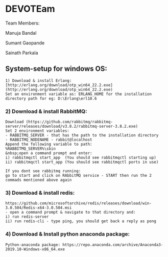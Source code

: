 # DEVOTEam 


Team Members:

Manuja Bandal

Sumant Gaopande

Sainath Parkala

## System-setup for windows OS: 
```
1) Download & install Erlang: [http://erlang.org/download/otp_win64_22.2.exe](http://erlang.org/download/otp_win64_22.2.exe)  
Set an environment variable as: ERLANG_HOME for the installation  
directory path for eg: D:\Erlang\erl10.6    
```

### 2) Download & install RabbitMQ:  
```
Download (https://github.com/rabbitmq/rabbitmq-server/releases/download/v3.8.2/rabbitmq-server-3.8.2.exe)  
Set 2 environment variables:  
- RABBITMQ_SERVER - that has the path to the installation directory  
- RABBITMQ_NODENAME - rabbit@localhost  
Append the following variable to path:  
%RABBITMQ_SERVER%\sbin      
&nbsp;open a command prompt and enter:  
i) rabbitmqctl start_app  (You should see rabbitmqctl starting up)   
ii) rabbitmqctl start_app (You should see rabbitmqctl ports in use)  

If you dont see rabbitmq running:
go to start and click on RAbbitMQ service - START then run the 2 commads mentioned above again
```

### 3) Download & install redis:
```
https://github.com/microsoftarchive/redis/releases/download/win-3.0.504/Redis-x64-3.0.504.msi
- open a command prompt & navigate to that directory and:
i) run redis-server
ii) run redis-cli - type ping, you should get back a reply as pong
```

### 4) Download & Install python anaconda package:
```
Python-anaconda package: https://repo.anaconda.com/archive/Anaconda3-2019.10-Windows-x86_64.exe
```
